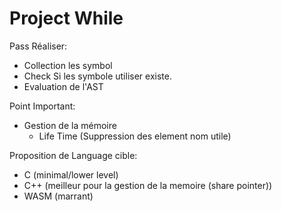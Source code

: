 # Project While

Pass Réaliser: 
- Collection les symbol
- Check Si les symbole utiliser existe.
- Evaluation de l'AST

Point Important:
- Gestion de la mémoire
    - Life Time (Suppression des element nom utile)

Proposition de Language cible:
- C (minimal/lower level)
- C++ (meilleur pour la gestion de la memoire (share pointer))
- WASM (marrant)
